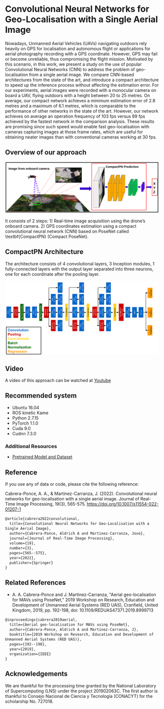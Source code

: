 # Convolutional Neural Networks for Geo-Localisation with a Single Aerial Image

Nowadays, Unmanned Aerial Vehicles (UAVs) navigating outdoors rely heavily on GPS for localisation and autonomous flight or  applications for aerial photography recording with a GPS coordinate. However, GPS may fail or become unreliable, thus compromising the flight mission. Motivated by this scenario, in this work, we present a study on the use of popular Convolutional Neural Networks (CNN) to address the problem of geo-localisation from a single aerial image. We compare CNN-based architectures from the state of the art, and introduce a compact architecture to speed up the inference process without affecting the estimation error. For our experiments, aerial images were recorded with a monocular camera on board a UAV, flying outdoors with a height between 20 to 25 metres. On average, our compact network achieves a minimum estimation error of 2.8 metres and a maximum of 6.1 metres, which is comparable to the performance of other networks in the state of the art. However, our network achieves on average an operation frequency of 103 fps versus 69 fps achieved by the fastest network in the comparison analysis. These results are promising since such speed would enable fast geo-localisation with cameras capturing images at those frame rates, which are useful for obtaining neater images than with conventional cameras working at 30 fps.

## Overview of our approach

![alt text](images/figure1.png)

It consists of 2 steps: 1) Real-time image acquisition using the drone’s onboard camera. 2) GPS coordinates estimation using a compact convolutional neural network (CNN) based on PoseNet called \textbf{CompactPN} (Compact PoseNet).

## CompactPN Architecture
The architecture consists of 4 convolutional layers, 3 Inception modules, 1 fully-connected layers with the output layer separated
into three neurons, one for each coordinate after the pooling layer.

![alt text](images/figure18.png)

## Video
A video of this approach can be watched at [Youtube](https://youtu.be/xfsU_cCLpFw)

## Recommended system
- Ubuntu 16.04
- ROS kinetic Kame
- Python 2.7.15
- PyTorch 1.1.0
- Cuda 9.0
- Cudnn 7.3.0

### Additional Resources
- [Pretrained Model and Dataset](https://mnemosyne.inaoep.mx/index.php/s/Km4QGSR0hu7XiID)

## Reference
If you use any of data or code, please cite the following reference:

Cabrera-Ponce, A. A., & Martinez-Carranza, J. (2022). Convolutional neural networks for geo-localisation with a single aerial image. Journal of Real-Time Image Processing, 19(3), 565-575. https://doi.org/10.1007/s11554-022-01207-1

```
@article{cabrera2022convolutional,
  title={Convolutional Neural Networks for Geo-Localisation with a Single Aerial Image},
  author={Cabrera-Ponce, Aldrich A and Martinez-Carranza, Jose},
  journal={Journal of Real-Time Image Processing},
  volume={19},
  number={3},
  pages={565--575},
  year={2022},
  publisher={Springer}
}
```
## Related References

- A. A. Cabrera-Ponce and J. Martinez-Carranza, "Aerial geo-localisation for MAVs using PoseNet," 2019 Workshop on Research, Education and Development of Unmanned Aerial Systems (RED UAS), Cranfield, United Kingdom, 2019, pp. 192-198, doi: 10.1109/REDUAS47371.2019.8999713

```
@inproceedings{cabrera2019aerial,
  title={Aerial geo-localisation for MAVs using PoseNet},
  author={Cabrera-Ponce, Aldrich A and Martinez-Carranza, J},
  booktitle={2019 Workshop on Research, Education and Development of Unmanned Aerial Systems (RED UAS)},
  pages={192--198},
  year={2019},
  organization={IEEE}
}
```

 ## Acknowledgements
We are thankful for the processing time granted by the National Laboratory of Supercomputing (LNS) under the project 201902063C. The first author is thankful to Consejo Nacional de Ciencia y Tecnología (CONACYT) for the scholarship No. 727018.
